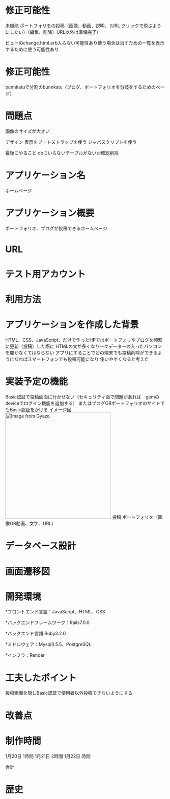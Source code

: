 #   修正可能性
未機能
ポートフォリをの投稿（画像、動画、説明、（URL クリックで飛ぶようにしたい）（編集、削除）URL以外は準備完了）

ビューのchange.html.erb入らない可能性あり使う場合は消すための一覧を表示するために使う可能性あり
#   修正可能性
bunnkatuで分割のbunnkatu（ブログ、ポートフォリオを分岐をするためのページ）


# 問題点

画像のサイズが大きい

デザイン
表示をブートストラップを使う
ジャバスクリプトを使う

最後にやること
dbにいらないテーブルがないか確認削除

# アプリケーション名
ホームページ

# アプリケーション概要
ポートフォリオ、ブログが投稿できるホームページ

# URL
# テスト用アカウント
# 利用方法
# アプリケーションを作成した背景
HTML、CSS、JavaScript、だけで作ったHPではポートフォリやブログを頻繁に更新（投稿）した際に
HTMLの文が多くなり一々データーの入ったパソコンを開かなくてはならない
アプリにすることでどの端末でも投稿削除ができるようになればスマートフォンでも投稿可能になり
使いやすくなると考えた


# 実装予定の機能
Basic認証で投稿画面に行かせない（セキュリティ面で問題があれば　gemのdeviceでログイン機能を追加する）
またはブログORポートフォリオのサイトでもBasic認証をかける
イメージ図
<a href="https://gyazo.com/1bb2fa9b36158a9835298dc72304f681"><img src="https://i.gyazo.com/1bb2fa9b36158a9835298dc72304f681.png" alt="Image from Gyazo" width="332"/></a>
投稿
ポートフォリを（画像OR動画、文字、URL）

# データベース設計
# 画面遷移図
# 開発環境
*フロントエンド言語：JavaScript、HTML、CSS

*バックエンドフレームワーク：Rails7.0.0 

*バックエンド言語:Ruby3.2.0

*ミドルウェア：Mysql0.5.5、PostgreSQL

*インフラ：Render
# 工夫したポイント
投稿画面を隠しBasic認証で使用者以外投稿できないようにする
# 改善点
# 制作時間
1月20日 1時間
1月21日 2時間
1月22日 時間


合計
# 歴史

